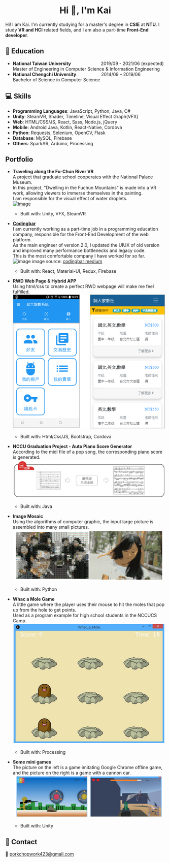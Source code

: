 
<h1 align="center">Hi 👋, I'm Kai</h1>  

Hi! I am Kai. I'm currently studying for a master's degree in **CSIE** at **NTU**. I study **VR and HCI** related fields, and I am also a part-time **Front-End developer**.

## :book: Education
* **National Taiwan University**&nbsp; &nbsp; &nbsp; &nbsp; &nbsp; &nbsp; &nbsp; &nbsp; &nbsp; &nbsp; &nbsp; &nbsp; 2019/09 - 2021/06 (expected)  
Master of Engineering in Computer Science & Information Engineering  
* **National Chengchi University**&nbsp; &nbsp; &nbsp; &nbsp; &nbsp; &nbsp; &nbsp; &nbsp; &nbsp; &nbsp; 2014/09 – 2019/06  
Bachelor of Science in Computer Science   


## :computer: Skills
* **Programming Languages**: JavaScript, Python, Java, C#  
* **Unity**: SteamVR, Shader, Timeline, Visual Effect Graph(VFX)  
* **Web**: HTML/CSS/JS, React, Sass, Node.js, jQuery 
* **Mobile**: Android Java, Kotlin, React-Native, Cordova  
* **Python**: Requests, Selenium, OpenCV, Flask  
* **Database**: MySQL, Firebase  
* **Others**: SparkAR, Arduino, Processing

<!--- 
## Experience 
-->

## Portfolio

* **Traveling along the Fu-Chun River VR**  
A project that graduate school cooperates with the National Palace Museum.  
In this project, "Dwelling in the Fuchun Mountains" is made into a VR work, allowing viewers to immerse themselves in the painting.   
I am responsible for the visual effect of water droplets.  
[![image](https://img.youtube.com/vi/b9SR5UyeX9o/0.jpg)](https://www.youtube.com/watch?v=b9SR5UyeX9o)
    * Built with: Unity, VFX, SteamVR  

* [**Codingbar**](https://codingbar.ai/)    
I am currently working as a part-time job in a programming education company, responsible for the Front-End Development of the web platform.  
As the main engineer of version 2.0, I updated the UIUX of old version and improved many performance bottlenecks and legacy code.  
This is the most comfortable company I have worked for so far.  
![image](https://miro.medium.com/max/2400/1*K3y3_hQ2w8MF2GK2fAcR_g.png)
image source: [codingbar medium](https://medium.com/codingbar/%E5%A4%A2%E6%83%B3%E4%BF%83%E4%BD%BF%E7%A4%BE%E5%9C%98%E7%9A%84%E8%90%8C%E8%8A%BD-%E6%BF%B1%E6%B1%9F%E5%94%90%E5%90%8C%E5%AD%B8-b29997e581aa)  
    * Built with: React, Material-UI, Redux, Firebase  
  
* **RWD Web Page & Hybrid APP**  
Using html/css to create a perfect RWD webpage will make me feel fulfilled.  
![image](https://github.com/colman423/colman423/blob/main/RWDWebPage.png)  
    * Built with: Html/Css/JS, Bootstrap, Cordova  
   
* **NCCU Graduation Project - Auto Piano Score Generator**  
According to the midi file of a pop song, the corresponding piano score is generated.    
![image](https://github.com/colman423/colman423/blob/main/AutoPianoScoreGenerator.png)  
    * Built with: Java  

* **Image Mosaic**    
Using the algorithms of computer graphic, the input large picture is assembled into many small pictures.    
![image](https://github.com/colman423/colman423/blob/main/ImageMosaic.png)    
    * Built with: Python  

* **Whac a Mole Game**    
A little game where the player uses their mouse to hit the moles that pop up from the hole to get points.    
Used as a program example for high school students in the NCCUCS Camp.    
![image](https://github.com/colman423/colman423/blob/main/WhacAMoleGame.png)  
    * Built with: Processing  
  
* **Some mini games**  
The picture on the left is a game imitating Google Chrome offline game, and the picture on the right is a game with a cannon car.  
![image](https://github.com/colman423/colman423/blob/main/SomeMiniGames.png)  
    * Built with: Unity  
  
## :email: Contact  
:email: porkchopwork423@gmail.com    
